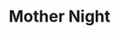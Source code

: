 ---
title: "Mother Night"
authors:
- Kurt Vonnegut Jr.
year: 1961
goodreads: 9592
rating: 4
tags:
- Fiction
---